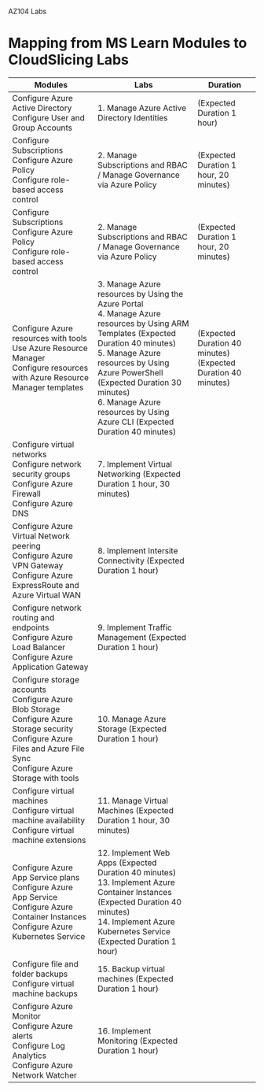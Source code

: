 AZ104 Labs
# Mapping from MS Learn Modules to CloudSlicing Labs


|Modules | Labs | Duration|
|---|---|---|
|Configure Azure Active Directory<BR>Configure User and Group Accounts|1.	Manage Azure Active Directory Identities |(Expected Duration 1 hour)|
|Configure Subscriptions<br>Configure Azure Policy<br>Configure role-based access control|2.	Manage Subscriptions and RBAC / Manage Governance via Azure Policy |(Expected Duration 1 hour, 20 minutes)|  
|Configure Subscriptions<BR>Configure Azure Policy<BR>Configure role-based access control|2.	Manage Subscriptions and RBAC / Manage Governance via Azure Policy |(Expected Duration 1 hour, 20 minutes)|
|Configure Azure resources with tools<BR>Use Azure Resource Manager<BR>Configure resources with Azure Resource Manager templates|3.	Manage Azure resources by Using the Azure Portal <br>4.	Manage Azure resources by Using ARM Templates (Expected Duration 40 minutes)<br>5.	Manage Azure resources by Using Azure PowerShell (Expected Duration 30 minutes)<br>6.	Manage Azure resources by Using Azure CLI (Expected Duration 40 minutes)|(Expected Duration 40 minutes)<br>(Expected Duration 40 minutes)|
|Configure virtual networks<BR>Configure network security groups<BR>Configure Azure Firewall<BR>Configure Azure DNS|7.	Implement Virtual Networking (Expected Duration 1 hour, 30 minutes)||
|Configure Azure Virtual Network peering<BR>Configure Azure VPN Gateway<BR>Configure Azure ExpressRoute and Azure Virtual WAN|8.	Implement Intersite Connectivity (Expected Duration 1 hour)||
|Configure network routing and endpoints<BR>Configure Azure Load Balancer<BR>Configure Azure Application Gateway|9.	Implement Traffic Management (Expected Duration 1 hour)||
|Configure storage accounts<BR>Configure Azure Blob Storage<BR>Configure Azure Storage security<BR>Configure Azure Files and Azure File Sync<BR>Configure Azure Storage with tools|10.	Manage Azure Storage (Expected Duration 1 hour)||
|Configure virtual machines<BR>Configure virtual machine availability<BR>Configure virtual machine extensions|11.	Manage Virtual Machines (Expected Duration 1 hour, 30 minutes)||
|Configure Azure App Service plans<BR>Configure Azure App Service<BR>Configure Azure Container Instances<BR>Configure Azure Kubernetes Service|12.	Implement Web Apps (Expected Duration 40 minutes)<br>13.	Implement Azure Container Instances (Expected Duration 40 minutes)<br>14.	Implement Azure Kubernetes Service (Expected Duration 1 hour)||
|Configure file and folder backups<BR>Configure virtual machine backups|15.	Backup virtual machines (Expected Duration 1 hour)||
|Configure Azure Monitor<BR>Configure Azure alerts<BR>Configure Log Analytics<BR>Configure Azure Network Watcher|16.	Implement Monitoring (Expected Duration 1 hour)||
  


